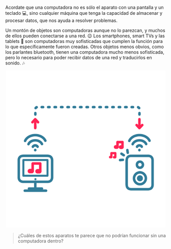 Acordate que una computadora no es sólo el aparato con una pantalla y un teclado :computer:, sino cualquier máquina que tenga la capacidad de almacenar y procesar datos, que nos ayuda a resolver problemas. 

Un montón de objetos son computadoras aunque no lo parezcan, y muchos de ellos pueden conectarse a una red. :wink:
Los smartphones, smart TVs y las tablets :iphone: son computadoras muy sofisticadas que cumplen la función para lo que específicamente fueron creadas.
Otros objetos menos obvios, como los parlantes bluetooth, tienen una computadora mucho menos sofisticada, pero lo necesario para poder recibir datos de una red y traducirlos en sonido. :notes:

<center>
<img src="https://raw.githubusercontent.com/MumukiProject/mumuki-guia-text-redes-e-internet/master/images/ej3-01_1524148241286.png" alt="ej3-01_1524148241286.png" width="500px" height="auto"></center>

> ¿Cuáles de estos aparatos te parece que no podrían funcionar sin una computadora dentro? 
